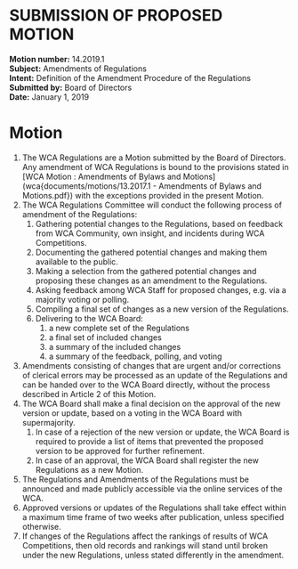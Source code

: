 # SUBMISSION OF PROPOSED MOTION

**Motion number:** 14.2019.1  
**Subject:** Amendments of Regulations  
**Intent:** Definition of the Amendment Procedure of the Regulations  
**Submitted by:** Board of Directors  
**Date:** January 1, 2019  

# Motion

1. The WCA Regulations are a Motion submitted by the Board of Directors. Any amendment of WCA Regulations is bound to the provisions stated in [WCA Motion : Amendments of Bylaws and Motions](wca{documents/motions/13.2017.1 - Amendments of Bylaws and Motions.pdf}) with the exceptions provided in the present Motion.
2. The WCA Regulations Committee will conduct the following process of amendment of the Regulations:
   1. Gathering potential changes to the Regulations, based on feedback from WCA Community, own insight, and incidents during WCA Competitions.
   2. Documenting the gathered potential changes and making them available to the public.
   3. Making a selection from the gathered potential changes and proposing these changes as an amendment to the Regulations.
   4. Asking feedback among WCA Staff for proposed changes, e.g. via a majority voting or polling.
   5. Compiling a final set of changes as a new version of the Regulations.
   6. Delivering to the WCA Board:
      1. a new complete set of the Regulations
      2. a final set of included changes
      3. a summary of the included changes
      4. a summary of the feedback, polling, and voting
3. Amendments consisting of changes that are urgent and/or corrections of clerical errors may be processed as an update of the Regulations and can be handed over to the WCA Board directly, without the process described in Article 2 of this Motion.
4. The WCA Board shall make a final decision on the approval of the new version or update, based on a voting in the WCA Board with supermajority.
   1. In case of a rejection of the new version or update, the WCA Board is required to provide a list of items that prevented the proposed version to be approved for further refinement.
   2. In case of an approval, the WCA Board shall register the new Regulations as a new Motion.
5. The Regulations and Amendments of the Regulations must be announced and made publicly accessible via the online services of the WCA.
6. Approved versions or updates of the Regulations shall take effect within a maximum time frame of two weeks after publication, unless specified otherwise.
7. If changes of the Regulations affect the rankings of results of WCA Competitions, then old records and rankings will stand until broken under the new Regulations, unless stated differently in the amendment.
